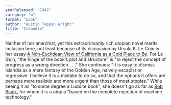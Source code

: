 ```yaml
---
yearReleased: "1942"
category: "w"
format: "book"
author: "Austin Tappan Wright"
title: "Islandia"
---
```

Neither sf nor anarchist, yet this  extraordinarily rich utopian novel merits inclusion here, not least  because of its discussion by Ursula K. Le Guin in her essay <a href="https://theanarchistlibrary.org/library/ursula-k-le-guin-a-non-euclidean-view-of-california-as-a-cold-place-to-be"> A Non-Euclidean View of California as a Cold Place to Be</a>. For Le  Guin, "the hinge of the book’s plot and structure" is "to reject the  concept of progress as a wrong direction . . ." She continues: "It  is easy to dismiss Islandia as a mere fantasy of the Golden  Age, naively escapist or regressive. I believe it is a mistake to do  so, and that the options it offers are perhaps more realistic and  more urgent than those of most utopias." While seeing it as "to some  degree a Luddite book", she doesn't go as far as <a href="biblio.htm#Black">Bob Black</a>, for whom it is a utopia  "based on the complete rejection of machine technology."
 